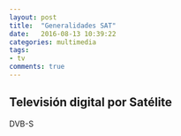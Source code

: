 ```yaml
---
layout: post
title:  "Generalidades SAT"
date:   2016-08-13 10:39:22
categories: multimedia
tags:
- tv
comments: true
---
```


Televisión digital por Satélite
-------------------------------

DVB-S

